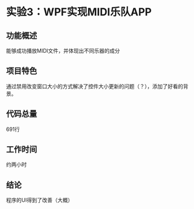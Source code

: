 # 实验3：WPF实现MIDI乐队APP
## 功能概述
能够成功播放MIDI文件，并体现出不同乐器的成分
## 项目特色
通过禁用改变窗口大小的方式解决了控件大小更新的问题（？），添加了好看的背景。
## 代码总量
691行
## 工作时间
约两小时
## 结论
程序的UI得到了改善（大概）
